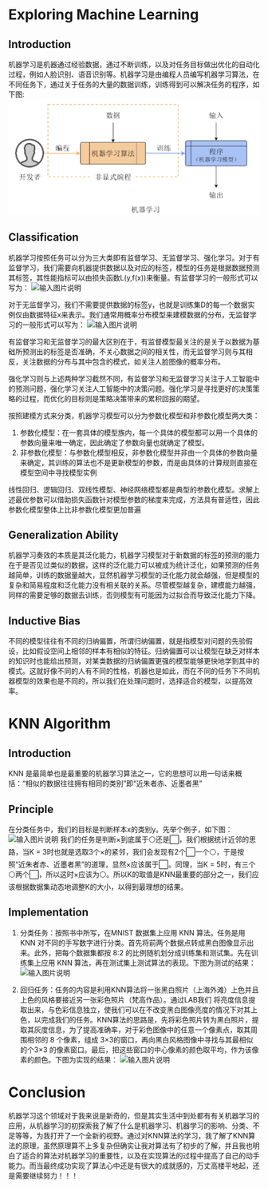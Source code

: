 ﻿#  Exploring Machine Learning

##  Introduction
机器学习是机器通过经验数据，通过不断训练，以及对任务目标做出优化的自动化过程，例如人脸识别、语音识别等。机器学习是由编程人员编写机器学习算法，在不同任务下，通过关于任务的大量的数据训练，训练得到可以解决任务的程序，如下图:
![输入图片说明](week_summary/image/85e60353-6fbc-44e3-b873-4ba596a3fecc.png)

##  Classification
机器学习按照任务可以分为三大类即有监督学习、无监督学习、强化学习。对于有监督学习，我们需要向机器提供数据以及对应的标签，模型的任务是根据数据预测其标签，其性能指标可以由损失函数L(y,f(x))来衡量。有监督学习的一般形式可以写为：
![输入图片说明](/imgs/2023-11-02/eg3x24fCTMbYTD29.png)

对于无监督学习，我们不需要提供数据的标签y，也就是训练集D的每一个数据实例仅由数据特征x来表示。我们通常用概率分布模型来建模数据的分布，无监督学习的一般形式可以写为：
![输入图片说明](/imgs/2023-11-02/pMsYmXUaTayY3nb4.png)

有监督学习和无监督学习的最大区别在于，有监督模型最关注的是关于以数据为基础所预测出的标签是否准确，不关心数据之间的相关性，而无监督学习则与其相反，关注数据的分布与其中包含的模式，如关注人脸图像的概率分布。

强化学习则与上述两种学习截然不同，有监督学习和无监督学习关注于人工智能中的预测问题，强化学习关注人工智能中的决策问题。强化学习是寻找更好的决策策略的过程，而优化的目标则是策略决策带来的累积回报的期望。

按照建模方式来分类，机器学习模型可以分为参数化模型和非参数化模型两大类：
 1. 参数化模型：在一套具体的模型族内，每一个具体的模型都可以用一个具体的参数向量来唯一确定，因此确定了参数向量也就确定了模型。
 2. 非参数化模型：与参数化模型相反，非参数化模型并非由一个具体的参数向量来确定，其训练的算法也不是更新模型的参数，而是由具体的计算规则直接在模型空间中寻找模型实例

线性回归、逻辑回归、双线性模型、神经网络模型都是典型的参数化模型。求解上述最优参数可以借助损失函数针对模型参数的梯度来完成，方法具有普适性，因此参数化模型整体上比非参数化模型更加普遍

## Generalization Ability
机器学习奏效的本质是其泛化能力，机器学习模型对于新数据的标签的预测的能力在于是否见过类似的数据，这样的泛化能力可以被成为统计泛化，如果预测的任务越简单，训练的数据量越大，显然机器学习模型的泛化能力就会越强，但是模型的复杂和简易程度和泛化能力没有相关联的关系。尽管模型越复杂，建模能力越强，同样的需要足够的数据去训练，否则模型有可能因为过拟合而导致泛化能力下降。

## Inductive Bias
不同的模型往往有不同的归纳偏置，所谓归纳偏置，就是指模型对问题的先验假设，比如假设空间上相邻的样本有相似的特征。归纳偏置可以让模型在缺乏对样本的知识时也能给出预测，对某类数据的归纳偏置更强的模型能够更快地学到其中的模式。这就好像不同的人有不同的性格，机器也是如此，而在不同的任务下不同机器模型的效果也是不同的，所以我们在处理问题时，选择适合的模型，以提高效率。

#  KNN Algorithm

##  Introduction
KNN 是最简单也是最重要的机器学习算法之一，它的思想可以用一句话来概括：“相似的数据往往拥有相同的类别”即“近朱者赤、近墨者黑”

##  Principle
在分类任务中，我们的目标是判断样本x的类别y。先举个例子，如下图：
![输入图片说明](/imgs/2023-11-02/T5b6lI8dJxyea8nz.png)
我们的任务是判断×到底属于⚪还是⬜，我们根据统计近邻的思路，当K = 3时也就是选取3个×的紧邻，我们会发现有2个⬜一个⚪，于是按照“近朱者赤、近墨者黑”的道理，显然×应该属于⬜。同理，当K = 5时，有三个⚪两个⬜，所以这时×应该为⚪。所以K的取值是KNN最重要的部分之一，我们应该根据数据集动态地调整K的大小，以得到最理想的结果。

##  Implementation 

 1. 分类任务：按照书中所写，在MNIST 数据集上应用 KNN 算法。任务是用 KNN 对不同的手写数字进行分类。首先将前两个数据点转成黑白图像显示出来。此外，把每个数据集都按 8:2 的比例随机划分成训练集和测试集。先在训练集上应用 KNN 算法，再在测试集上测试算法的表现。下图为测试的结果：
 ![输入图片说明](/imgs/2023-11-02/zYuGTAB5LnBY994L.png)
 
 2. 回归任务：任务的内容是利用KNN算法将一张黑白照片（上海外滩）上色并且上色的风格要接近另一张彩色照片（梵高作品）。通过LAB我们 将亮度信息提取出来，与色彩信息独立，使我们可以在不改变黑白图像亮度的情况下对其上色，以完成我们的任务。KNN算法的思路是，先将彩色照片转为黑白照片，提取其灰度信息，为了提高准确率，对于彩色图像中的任意一个像素点，取其周围相邻的 8 个像素，组成 3×3的窗口，再向黑白风格图像中寻找与其最相似的个3×3 的像素窗口。最后，把这些窗口的中心像素的颜色取平均，作为该像素的颜色。下图为实现的结果：
![输入图片说明](/imgs/2023-11-02/LGLpft7TPfEs3XP5.png)

#  Conclusion
机器学习这个领域对于我来说是新奇的，但是其实生活中到处都有有关机器学习的应用，从机器学习的初探索我了解了什么是机器学习、机器学习的影响、分类、不足等等，为我打开了一个全新的视野。通过对KNN算法的学习，我了解了KNN算法的原理，虽然原理算不上多复杂但确实让我对算法有了初步的了解，并且我也明白了适合的算法对机器学习的重要性，以及在实现算法的过程中提高了自己的动手能力。而当最终成功实现了算法心中还是有很大的成就感的，万丈高楼平地起，还是需要继续努力！！！
